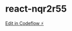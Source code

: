 # react-nqr2r55

[Edit in Codeflow ⚡️](https://stackblitz.com/~/github.com/Stinger1369/react-nqr2r55)
